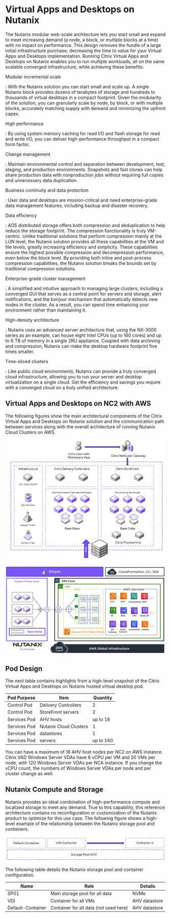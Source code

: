 # Virtual Apps and Desktops on Nutanix

The Nutanix modular web-scale architecture lets you start small and expand to meet increasing demand (a node, a block, or multiple blocks at a time) with no impact on performance. This design removes the hurdle of a large initial infrastructure purchase, decreasing the time to value for your Virtual Apps and Desktops implementation. Running Citrix Virtual Apps and Desktops on Nutanix enables you to run multiple workloads, all on the same scalable converged infrastructure, while achieving these benefits:

Modular incremental scale

: With the Nutanix solution you can start small and scale up. A single Nutanix block provides dozens of terabytes of storage and hundreds to thousands of virtual desktops in a compact footprint. Given the modularity of the solution, you can granularly scale by node, by block, or with multiple blocks, accurately matching supply with demand and minimizing the upfront capex.

High performance

: By using system memory caching for read I/O and flash storage for read and write I/O, you can deliver high-performance throughput in a compact form factor. 

Change management

: Maintain environmental control and separation between development, test, staging, and production environments. Snapshots and fast clones can help share production data with nonproduction jobs without requiring full copies and unnecessary data duplication.

Business continuity and data protection

: User data and desktops are mission-critical and need enterprise-grade data management features, including backup and disaster recovery. 

Data efficiency

: AOS distributed storage offers both compression and deduplication to help reduce the storage footprint. The compression functionality is truly VM-centric. Unlike traditional solutions that perform compression mainly at the LUN level, the Nutanix solution provides all these capabilities at the VM and file levels, greatly increasing efficiency and simplicity. These capabilities ensure the highest possible compression and decompression performance, even below the block level. By providing both inline and post-process compression capabilities, the Nutanix solution breaks the bounds set by traditional compression solutions.

Enterprise-grade cluster management

: A simplified and intuitive approach to managing large clusters, including a converged GUI that serves as a central point for servers and storage, alert notifications, and the bonjour mechanism that automatically detects new nodes in the cluster. As a result, you can spend time enhancing your environment rather than maintaining it.

High-density architecture

: Nutanix uses an advanced server architecture that, using the NX-3000 series as an example, can house eight Intel CPUs (up to 160 cores) and up to 6 TB of memory in a single 2RU appliance. Coupled with data archiving and compression, Nutanix can make the desktop hardware footprint five times smaller.

Time-sliced clusters

: Like public cloud environments, Nutanix can provide a truly converged cloud infrastructure, allowing you to run your server and desktop virtualization on a single cloud. Get the efficiency and savings you require with a converged cloud on a truly unified architecture.

## Virtual Apps and Desktops on NC2 with AWS
The following figures show the main architectural components of the Citrix Virtual Apps and Desktops on Nutanix solution and the communication path between services along with the overall architecture of running Nutanix Cloud Clusters on AWS. 
 
![Overview of CVAD](../images/RA-2137_Citrix_Virtual_Apps_and_Desktops_Windows_Servers_on_NC2_AWS_image02.png "Overview of CVAD")

![Overview of NC2 on AWS](../images/RA-2137_Citrix_Virtual_Apps_and_Desktops_Windows_Servers_on_NC2_AWS_image03.png "Overview of NC2 on AWS")

## Pod Design
The next table contains highlights from a high-level snapshot of the Citrix Virtual Apps and Desktops on Nutanix hosted virtual desktop pod.

| Pod Purpose | Item | Quantity |
| --- | --- | --- |
| Control Pod | Delivery Controllers | 2 |
| Control Pod | StoreFront servers | 2 |
| Services Pod | AHV hosts | up to 16 |
| Services Pod | Nutanix Cloud Clusters | 1 |
| Services Pod | datastores | 1 |
| Services Pod | servers | up to 160 |

You can have a maximum of 16 AHV host nodes per NC2 on AWS instance. Citrix VAD Windows Server VDAs have 6 vCPU per VM and 20 VMs per node, with 120 Windows Server VDAs per NCA instance. If you change the vCPU count, the numbers of Windows Server VDAs per node and per cluster change as well.

## Nutanix Compute and Storage

Nutanix provides an ideal combination of high-performance compute and localized storage to meet any demand. True to this capability, this reference architecture contains no reconfiguration or customization of the Nutanix product to optimize for this use case. The following figure shows a high-level example of the relationship between the Nutanix storage pool and containers.
 
![Overview of Storage](../images/RA-2137_Citrix_Virtual_Apps_and_Desktops_Windows_Servers_on_NC2_AWS_image04.png "Overview of Storage")

The following table details the Nutanix storage pool and container configuration.

| Name | Role | Details |
| --- | --- | --- |
| SP01 | Main storage pool for all data | NVMe |
| VDI | Container for all VMs | AHV datastore |
| Default-Container | Container for all data (not used here) | AHV datastore |
